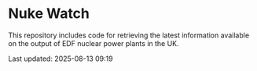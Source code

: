 # Nuke Watch

This repository includes code for retrieving the latest information available on the output of EDF nuclear power plants in the UK.

Last updated: 2025-08-13 09:19